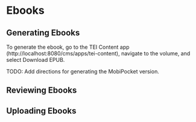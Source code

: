 # Ebooks

## Generating Ebooks

To generate the ebook, go to the TEI Content app (http://localhost:8080/cms/apps/tei-content), navigate to the volume, and select Download EPUB.

TODO: Add directions for generating the MobiPocket version.

## Reviewing Ebooks

## Uploading Ebooks